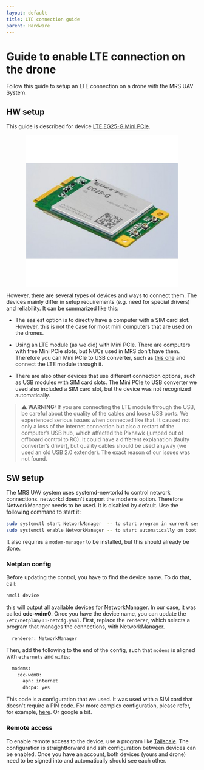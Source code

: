 ```yaml
---
layout: default
title: LTE connection guide
parent: Hardware
---
```


# Guide to enable LTE connection on the drone
Follow this guide to setup an LTE connection on a drone with the MRS UAV System.

## HW setup
This guide is described for device [LTE EG25-G Mini PCIe](https://www.quectel.com/product/lte-eg25-g-mpci://www.quectel.com/product/lte-eg25-g-mpcie).

<img style="display: block; margin: auto" src="fig/lte-module.jpg" width="400px">

However, there are several types of devices and ways to connect them. The devices mainly differ in setup requirements (e.g. need for special drivers) and reliability. It can be summarized like this:

- The easiest option is to directly have a computer with a SIM card slot. However, this is not the case for most mini computers that are used on the drones.

- Using an LTE module (as we did) with Mini PCIe. There are computers with free Mini PCIe slots, but NUCs used in MRS don't have them. Therefore you can Mini PCIe to USB converter, such as [this one](https://www.amazon.com/Mini-PCI-Adapter-Module-Industrial-Grade/dp/B07HNTB4XG) and connect the LTE module through it.

- There are also other devices that use different connection options, such as USB modules with SIM card slots. The Mini PCIe to USB converter we used also included a SIM card slot, but the device was not recognized automatically.

> **⚠ WARNING:** If you are connecting the LTE module through the USB, be careful about the quality of the cables and loose USB ports. We experienced serious issues when connected like that. It caused not only a loss of the internet connection but also a restart of the computer’s USB hub, which affected the Pixhawk (jumped out of offboard control to RC). It could have a different explanation (faulty converter’s driver), but quality cables should be used anyway (we used an old USB 2.0 extender). The exact reason of our issues was not found.

## SW setup
The MRS UAV system uses systemd-newtorkd to control network connections. networkd doesn't support the modems option. Therefore NetworkManager needs to be used. It is disabled by default. Use the following command to start it:
```bash
sudo systemctl start NetworkManager  -- to start program in current session
sudo systemctl enable NetworkManager -- to start automatically on boot
```
It also requires a `modem-manager` to be installed, but this should already be done.

### Netplan config
Before updating the control, you have to find the device name. To do that, call:
```bash
nmcli device
```
this will output all available devices for NetworkManager. In our case, it was called **cdc-wdm0**. 
Once you have the device name, you can update the `/etc/netplan/01-netcfg.yaml`.
First, replace the `renderer`, which selects a program that manages the connections, with NetworkManager.
```bash
  renderer: NetworkManager
```
Then, add the following to the end of the config, such that `modems` is aligned with `ethernets` and `wifis`:
```bash
  modems:
    cdc-wdm0:
      apn: internet
      dhcp4: yes
```
This code is a configuration that we used. It was used with a SIM card that doesn't require a PIN code. For more complex configuration, please refer, for example, [here](https://discourse.ubuntu.com/t/properties-for-device-type-modems/29035). Or google a bit.


### Remote access
To enable remote access to the device, use a program like [Tailscale](https://tailscale.com/). The configuration is straightforward and ssh configuration between devices can be enabled. Once you have an account, both devices (yours and drone) need to be signed into and automatically should see each other.
